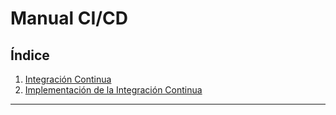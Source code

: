 # Manual CI/CD

## Índice

1. [Integración Continua](#integración-continua)
2. [Implementación de la Integración Continua](#implementación-de-la-integración-continua)

---
